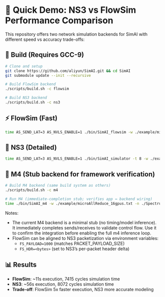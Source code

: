 # 🚀 Quick Demo: NS3 vs FlowSim Performance Comparison

This repository offers two network simulation backends for SimAI with different speed vs accuracy trade-offs:

## 🔧 Build (Requires GCC-9)
```bash
# Clone and setup
git clone https://github.com/aliyun/SimAI.git && cd SimAI
git submodule update --init --recursive

# Build FlowSim backend
./scripts/build.sh -c flowsim

# Build NS3 backend  
./scripts/build.sh -c ns3
```

## ⚡ FlowSim (Fast)
```bash
time AS_SEND_LAT=3 AS_NVLS_ENABLE=1 ./bin/SimAI_flowsim -w ./example/microAllReduce_16gpus.txt -n ./Spectrum-X_128g_8gps_100Gbps_A100
```

## 🔬 NS3 (Detailed)  
```bash
time AS_SEND_LAT=3 AS_NVLS_ENABLE=1 ./bin/SimAI_simulator -t 8 -w ./example/microAllReduce_16gpus.txt -n ./Spectrum-X_128g_8gps_100Gbps_A100 -c astra-sim-alibabacloud/inputs/config/SimAI.conf -r
```

## 🧪 M4 (Stub backend for framework verification)
```bash
# Build M4 backend (same build system as others)
./scripts/build.sh -c m4

# Run M4 (immediate-completion stub; verifies app ↔ backend wiring)
time ./bin/SimAI_m4 -w ./example/microAllReduce_16gpus.txt -n ./Spectrum-X_128g_8gps_100Gbps_A100 -o results/m4/
```

Notes:
- The current M4 backend is a minimal stub (no timing/model inference). It immediately completes sends/receives to validate control flow. Use it to confirm the integration before enabling the full m4 inference loop.
- FlowSim can be aligned to NS3 packetization via environment variables:
  - `FS_PAYLOAD=1000` (matches PACKET_PAYLOAD_SIZE)
  - `FS_HDR=<bytes>` (set to NS3’s per-packet header delta)

## 📊 Results
- **FlowSim**: ~11s execution, 7415 cycles simulation time
- **NS3**: ~56s execution, 8072 cycles simulation time  
- **Trade-off**: FlowSim 5x faster execution, NS3 more accurate modeling